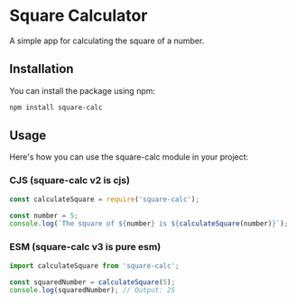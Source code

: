 # Square Calculator

A simple app for calculating the square of a number.

## Installation

You can install the package using npm:

```bash
npm install square-calc
```

##  Usage

Here's how you can use the square-calc module in your project:

### CJS (square-calc v2 is cjs)

```javascript
const calculateSquare = require('square-calc');

const number = 5;
console.log(`The square of ${number} is ${calculateSquare(number)}`);
```

### ESM (square-calc v3 is pure esm)

```javascript
import calculateSquare from 'square-calc';

const squaredNumber = calculateSquare(5);
console.log(squaredNumber); // Output: 25
```